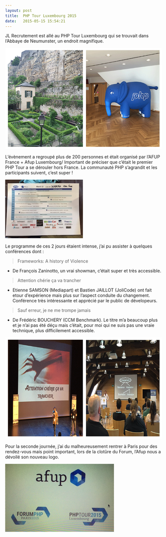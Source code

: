 ```yaml
---
layout: post
title:  PHP Tour Luxembourg 2015
date:   2015-05-15 15:54:21
---
```


JL Recrutement est allé au PHP Tour Luxembourg qui se trouvait dans l’Abbaye de Neumunster, un endroit magnifique.

![PHP-Tour](/assets/2015/06/PHP-Tour.png)

L’évènement a regroupé plus de 200 personnes et était organisé par l’AFUP France + Afup Luxembourg/ Important de préciser que c’était le premier PHP Tour a se dérouler hors France. La communauté PHP s’agrandit et les participants suivent, c’est super !

![Programme-PHP-Tour](/assets/2015/06/Programme-PHP-Tour.JPG)

Le programme de ces 2 jours étaient intense, j’ai pu assister à quelques conférences dont : 

> Frameworks: A history of Violence

- De François Zaninotto,  un vrai showman, c’était super et très accessible. 

> Attention chérie ça va trancher

- Etienne SAMSON (Mediapart) et Bastien JAILLOT (JoliCode) ont fait etour d’expérience mais plus sur l’aspect conduite du changement. Conférence très intéressante et apprécié par le public de dévelopeurs.

> Sauf erreur, je ne me trompe jamais

- De Frédéric BOUCHERY (CCM Benchmark). Le titre m’a beaucoup plus et je n’ai pas été déçu mais c’était, pour moi qui ne suis pas une vraie technique, plus difficilement accessible. 

![conf-php-tour](/assets/2015/06/conf-php-tour.png)

Pour la seconde journée, j’ai du malheureusement rentrer à Paris pour des rendez-vous mais point important, lors de la clotûre du Forum, l’Afup nous a dévoilé son nouveau logo.

![nouveau-logo-afup](/assets/2015/06/nouveau-logo-afup.png)




